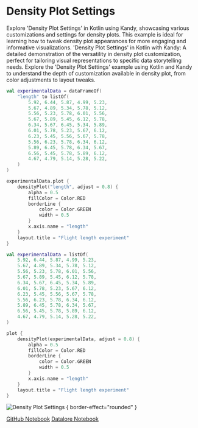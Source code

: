 # Density Plot Settings

<web-summary>
Explore 'Density Plot Settings' in Kotlin using Kandy, showcasing various customizations and settings for density plots.
This example is ideal for learning how to tweak density plot appearances for more engaging and informative visualizations.
</web-summary>

<card-summary>
'Density Plot Settings' in Kotlin with Kandy: A detailed demonstration of the versatility in density plot customization,
perfect for tailoring visual representations to specific data storytelling needs.
</card-summary>

<link-summary>
Explore the 'Density Plot Settings' example using Kotlin and Kandy to understand the depth of customization available in density plot, from color adjustments to layout tweaks.
</link-summary>


<!---IMPORT org.jetbrains.kotlinx.kandy.letsplot.samples.DensityPlot-->

<!---FUN densityPlot_settings-->
<tabs>
<tab title="Dataframe">

```kotlin
val experimentalData = dataFrameOf(
    "length" to listOf(
        5.92, 6.44, 5.87, 4.99, 5.23,
        5.67, 4.89, 5.34, 5.78, 5.12,
        5.56, 5.23, 5.78, 6.01, 5.56,
        5.67, 5.89, 5.45, 6.12, 5.78,
        6.34, 5.67, 6.45, 5.34, 5.89,
        6.01, 5.78, 5.23, 5.67, 6.12,
        6.23, 5.45, 5.56, 5.67, 5.78,
        5.56, 6.23, 5.78, 6.34, 6.12,
        5.89, 6.45, 5.78, 6.34, 5.67,
        6.56, 5.45, 5.78, 5.89, 6.12,
        4.67, 4.79, 5.14, 5.28, 5.22,
    )
)

experimentalData.plot {
    densityPlot("length", adjust = 0.8) {
        alpha = 0.5
        fillColor = Color.RED
        borderLine {
            color = Color.GREEN
            width = 0.5
        }
        x.axis.name = "length"
    }
    layout.title = "Flight length experiment"
}
```

</tab>
<tab title="Collections">

```kotlin
val experimentalData = listOf(
    5.92, 6.44, 5.87, 4.99, 5.23,
    5.67, 4.89, 5.34, 5.78, 5.12,
    5.56, 5.23, 5.78, 6.01, 5.56,
    5.67, 5.89, 5.45, 6.12, 5.78,
    6.34, 5.67, 6.45, 5.34, 5.89,
    6.01, 5.78, 5.23, 5.67, 6.12,
    6.23, 5.45, 5.56, 5.67, 5.78,
    5.56, 6.23, 5.78, 6.34, 6.12,
    5.89, 6.45, 5.78, 6.34, 5.67,
    6.56, 5.45, 5.78, 5.89, 6.12,
    4.67, 4.79, 5.14, 5.28, 5.22,
)

plot {
    densityPlot(experimentalData, adjust = 0.8) {
        alpha = 0.5
        fillColor = Color.RED
        borderLine {
            color = Color.GREEN
            width = 0.5
        }
        x.axis.name = "length"
    }
    layout.title = "Flight length experiment"
}
```

</tab></tabs>
<!---END-->


![Density Plot Settings](densityPlot_settings.svg) { border-effect="rounded" }

<seealso style="cards">
       <category ref="example-ktnb">
           <a href="https://github.com/Kotlin/kandy/blob/main/examples/notebooks/lets-plot/samples/densityPlot/densityPlot_settings.ipynb" summary="View the notebook on our GitHub repository">GitHub Notebook</a>
           <a href="https://datalore.jetbrains.com/report/static/KQKedA4jDrKu63O53gEN0z/gAUylv0pjQ2KBhPsjSo5eO" summary="Experiment with this example on Datalore">Datalore Notebook</a>
       </category>
</seealso>

